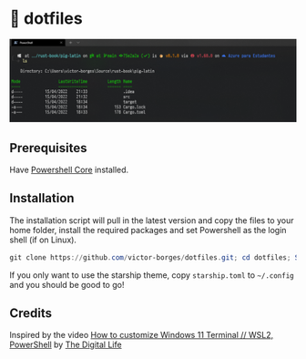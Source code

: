 # 🔧 dotfiles

![Windows Terminal](docs/windows-terminal.png "Windows Terminal")

## Prerequisites

Have [Powershell Core](https://github.com/PowerShell/PowerShell) installed.

## Installation

The installation script will pull in the latest version and copy the files to your home folder, install the required packages and set Powershell as the login shell (if on Linux).

```powershell
git clone https://github.com/victor-borges/dotfiles.git; cd dotfiles; Set-ExecutionPolicy Bypass -Scope Process -Force; ./install.ps1
```

If you only want to use the starship theme, copy `starship.toml` to `~/.config` and you should be good to go!

## Credits

Inspired by the video [How to customize Windows 11 Terminal // WSL2, PowerShell](https://www.youtube.com/watch?v=AK2JE2YsKto) by [The Digital Life](https://www.youtube.com/channel/UCZNhwA1B5YqiY1nLzmM0ZRg)
